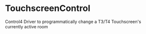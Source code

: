 # TouchscreenControl
Control4 Driver to programmatically change a T3/T4 Touchscreen's currently active room
